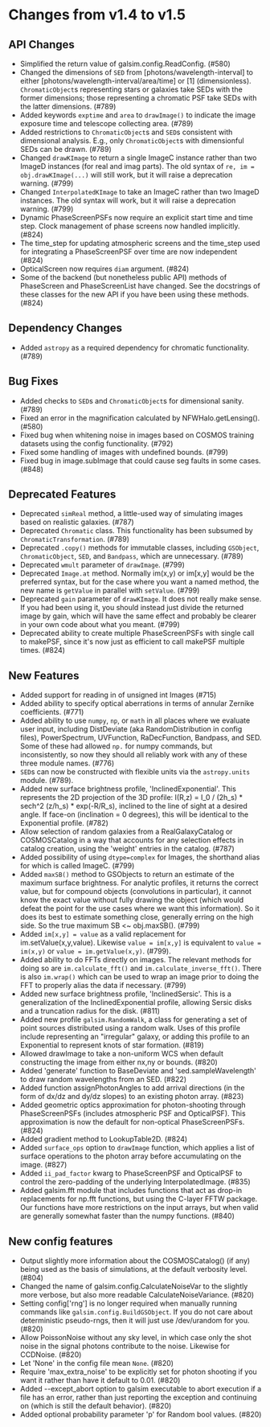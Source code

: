 Changes from v1.4 to v1.5
=========================

API Changes
-----------

- Simplified the return value of galsim.config.ReadConfig. (#580)
- Changed the dimensions of `SED` from [photons/wavelength-interval] to either
  [photons/wavelength-interval/area/time] or [1] (dimensionless).
  `ChromaticObject`s representing stars or galaxies take SEDs with the former
  dimensions; those representing a chromatic PSF take SEDs with the latter
  dimensions. (#789)
- Added keywords `exptime` and `area` to `drawImage()` to indicate the image
  exposure time and telescope collecting area. (#789)
- Added restrictions to `ChromaticObject`s and `SED`s consistent with
  dimensional analysis.  E.g., only `ChromaticObject`s with dimensionful SEDs
  can be drawn. (#789)
- Changed `drawKImage` to return a single ImageC instance rather than two
  ImageD instances (for real and imag parts).  The old syntax of
  `re, im = obj.drawKImage(...)` will still work, but it will raise a
  deprecation warning. (#799)
- Changed `InterpolatedKImage` to take an ImageC rather than two ImageD
  instances. The old syntax will work, but it will raise a deprecation
  warning. (#799)
- Dynamic PhaseScreenPSFs now require an explicit start time and time step.
  Clock management of phase screens now handled implicitly. (#824)
- The time_step for updating atmospheric screens and the time_step used for
  integrating a PhaseScreenPSF over time are now independent (#824)
- OpticalScreen now requires `diam` argument. (#824)
- Some of the backend (but nonetheless public API) methods of PhaseScreen and
  PhaseScreenList have changed.  See the docstrings of these classes for
  the new API if you have been using these methods. (#824)


Dependency Changes
------------------
- Added `astropy` as a required dependency for chromatic functionality. (#789)


Bug Fixes
---------

- Added checks to `SED`s and `ChromaticObject`s for dimensional sanity. (#789)
- Fixed an error in the magnification calculated by NFWHalo.getLensing(). (#580)
- Fixed bug when whitening noise in images based on COSMOS training datasets
  using the config functionality. (#792)
- Fixed some handling of images with undefined bounds. (#799)
- Fixed bug in image.subImage that could cause seg faults in some cases. (#848)


Deprecated Features
-------------------

- Deprecated `simReal` method, a little-used way of simulating images
  based on realistic galaxies. (#787)
- Deprecated `Chromatic` class.  This functionality has been subsumed by
  `ChromaticTransformation`.  (#789)
- Deprecated `.copy()` methods for immutable classes, including `GSObject`,
  `ChromaticObject`, `SED`, and `Bandpass`, which are unnecessary. (#789)
- Deprecated `wmult` parameter of `drawImage`. (#799)
- Deprecated `Image.at` method. Normally im(x,y) or im[x,y] would be the
  preferred syntax, but for the case where you want a named method, the
  new name is `getValue` in parallel with `setValue`. (#799)
- Deprecated `gain` parameter of `drawKImage`.  It does not really make
  sense.  If you had been using it, you should instead just divide the
  returned image by gain, which will have the same effect and probably
  be clearer in your own code about what you meant. (#799)
- Deprecated ability to create multiple PhaseScreenPSFs with single call
  to makePSF, since it's now just as efficient to call makePSF multiple
  times. (#824)


New Features
------------

- Added support for reading in of unsigned int Images (#715)
- Added ability to specify optical aberrations in terms of annular Zernike
  coefficients.  (#771)
- Added ability to use `numpy`, `np`, or `math` in all places where we evaluate
  user input, including DistDeviate (aka RandomDistribution in config files),
  PowerSpectrum, UVFunction, RaDecFunction, Bandpass, and SED.  Some of these
  had allowed `np.` for numpy commands, but inconsistently, so now they should
  all reliably work with any of these three module names. (#776)
- `SED`s can now be constructed with flexible units via the `astropy.units`
  module. (#789).
- Added new surface brightness profile, 'InclinedExponential'. This represents
  the 2D projection of the 3D profile:
      I(R,z) = I_0 / (2h_s) * sech^2 (z/h_s) * exp(-R/R_s),
  inclined to the line of sight at a desired angle. If face-on (inclination =
  0 degrees), this will be identical to the Exponential profile.  (#782)
- Allow selection of random galaxies from a RealGalaxyCatalog or COSMOSCatalog
  in a way that accounts for any selection effects in catalog creation, using
  the 'weight' entries in the catalog. (#787)
- Added possibility of using `dtype=complex` for Images, the shorthand alias
  for which is called ImageC. (#799)
- Added `maxSB()` method to GSObjects to return an estimate of the maximum
  surface brightness.  For analytic profiles, it returns the correct value,
  but for compound objects (convolutions in particular), it cannot know the
  exact value without fully drawing the object (which would defeat the point
  for the use cases where we want this information).  So it does its best to
  estimate something close, generally erring on the high side.  So the true
  maximum SB <~ obj.maxSB(). (#799)
- Added `im[x,y] = value` as a valid replacement for im.setValue(x,y,value).
  Likewise `value = im[x,y]` is equivalent to `value = im(x,y)` or `value =
  im.getValue(x,y)`. (#799).
- Added ability to do FFTs directly on images.  The relevant methods for
  doing so are `im.calculate_fft()` and `im.calculate_inverse_fft()`.  There
  is also `im.wrap()` which can be used to wrap an image prior to doing the
  FFT to properly alias the data if necessary. (#799)
- Added new surface brightness profile, 'InclinedSersic'. This is a
  generalization of the InclinedExponential profile, allowing Sersic disks and
  a truncation radius for the disk. (#811)
- Added new profile `galsim.RandomWalk`, a class for generating a set of
  point sources distributed using a random walk.  Uses of this profile include
  representing an "irregular" galaxy, or adding this profile to an Exponential
  to represent knots of star formation. (#819)
- Allowed drawImage to take a non-uniform WCS when default constructing the
  image from either nx,ny or bounds. (#820)
- Added 'generate' function to BaseDeviate and 'sed.sampleWavelength' to draw
  random wavelengths from an SED. (#822)
- Added function assignPhotonAngles to add arrival directions (in the form of
  dx/dz and dy/dz slopes) to an existing photon array. (#823)
- Added geometric optics approximation for photon-shooting through
  PhaseScreenPSFs (includes atmospheric PSF and OpticalPSF).  This
  approximation is now the default for non-optical PhaseScreenPSFs. (#824)
- Added gradient method to LookupTable2D. (#824)
- Added `surface_ops` option to `drawImage` function, which applies a list of
  surface operations to the photon array before accumulating on the image.
  (#827)
- Added `ii_pad_factor` kwarg to PhaseScreenPSF and OpticalPSF to control the
  zero-padding of the underlying InterpolatedImage. (#835)
- Added galsim.fft module that includes functions that act as drop-in
  replacements for np.fft functions, but using the C-layer FFTW package.
  Our functions have more restrictions on the input arrays, but when valid
  are generally somewhat faster than the numpy functions. (#840)


New config features
-------------------

- Output slightly more information about the COSMOSCatalog() (if any) being used
  as the basis of simulations, at the default verbosity level. (#804)
- Changed the name of galsim.config.CalculateNoiseVar to the slightly more
  verbose, but also more readable CalculateNoiseVariance. (#820)
- Setting config['rng'] is no longer required when manually running commands
  like `galsim.config.BuildGSObject`.  If you do not care about deterministic
  pseudo-rngs, then it will just use /dev/urandom for you. (#820)
- Allow PoissonNoise without any sky level, in which case only the shot noise
  in the signal photons contribute to the noise.  Likewise for CCDNoise. (#820)
- Let 'None' in the config file mean `None`. (#820)
- Require 'max_extra_noise' to be explicitly set for photon shooting if you
  want it rather than have it default to 0.01.  (#820)
- Added --except_abort option to galsim executable to abort execution if a file
  has an error, rather than just reporting the exception and continuing on
  (which is still the default behavior). (#820)
- Added optional probability parameter 'p' for Random bool values. (#820)
